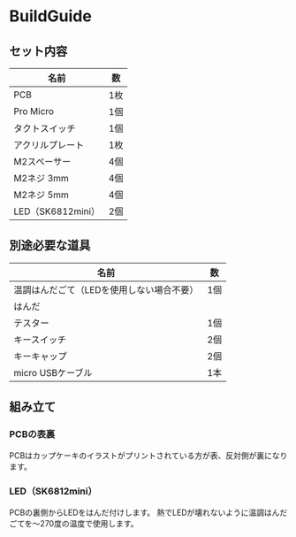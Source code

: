 # BuildGuide


## セット内容

| 名前 | 数 |
| ---- | ---- |
| PCB | 1枚 |
| Pro Micro | 1個 |
| タクトスイッチ | 1個 |
| アクリルプレート | 1枚|
| M2スペーサー | 4個 |
| M2ネジ 3mm| 4個 |
| M2ネジ 5mm| 4個 |
| LED（SK6812mini） | 2個 |


## 別途必要な道具

| 名前 | 数 |
| ---- | ---- |
| 温調はんだごて（LEDを使用しない場合不要） | 1個 |
| はんだ |  |
| テスター | 1個 |
| キースイッチ | 2個 |
| キーキャップ | 2個 |
| micro USBケーブル | 1本 |

## 組み立て

### PCBの表裏
PCBはカップケーキのイラストがプリントされている方が表、反対側が裏になります。

### LED（SK6812mini）
PCBの裏側からLEDをはんだ付けします。
熱でLEDが壊れないように温調はんだごてを～270度の温度で使用します。
